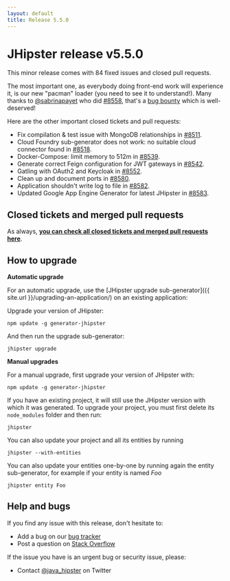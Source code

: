 ```yaml
---
layout: default
title: Release 5.5.0
---
```


JHipster release v5.5.0
==================

This minor release comes with 84 fixed issues and closed pull requests.

The most important one, as everybody doing front-end work will experience it, is our new "pacman" loader (you need to see it to understand!). Many thanks to [@sabrinapayet](https://github.com/sabrinapayet) who did [#8558](https://github.com/jhipster/generator-jhipster/pull/8558), that's a [bug bounty](http://jhipster.ddocs.cn/bug-bounties/) which is well-deserved!

Here are the other important closed tickets and pull requests:

- Fix compilation & test issue with MongoDB relationships in [#8511](https://github.com/jhipster/generator-jhipster/pull/8511).
- Cloud Foundry sub-generator does not work: no suitable cloud connector found in [#8518](https://github.com/jhipster/generator-jhipster/issues/8518).
- Docker-Compose: limit memory to 512m in [#8539](https://github.com/jhipster/generator-jhipster/pull/8539).
- Generate correct Feign configuration for JWT gateways in [#8542](https://github.com/jhipster/generator-jhipster/pull/8542).
- Gatling with OAuth2 and Keycloak in [#8552](https://github.com/jhipster/generator-jhipster/issues/8552).
- Clean up and document ports in [#8580](https://github.com/jhipster/generator-jhipster/issues/8580).
- Application shouldn't write log to file in [#8582](https://github.com/jhipster/generator-jhipster/issues/8582).
- Updated Google App Engine Generator for latest JHipster in [#8583](https://github.com/jhipster/generator-jhipster/pull/8583).

Closed tickets and merged pull requests
------------
As always, __[you can check all closed tickets and merged pull requests here](https://github.com/jhipster/generator-jhipster/issues?q=milestone%3A5.5.0+is%3Aclosed)__.

How to upgrade
------------

**Automatic upgrade**

For an automatic upgrade, use the [JHipster upgrade sub-generator]({{ site.url }}/upgrading-an-application/) on an existing application:

Upgrade your version of JHipster:

```
npm update -g generator-jhipster
```

And then run the upgrade sub-generator:

```
jhipster upgrade
```

**Manual upgrades**

For a manual upgrade, first upgrade your version of JHipster with:

```
npm update -g generator-jhipster
```

If you have an existing project, it will still use the JHipster version with which it was generated.
To upgrade your project, you must first delete its `node_modules` folder and then run:

```
jhipster
```

You can also update your project and all its entities by running

```
jhipster --with-entities
```

You can also update your entities one-by-one by running again the entity sub-generator, for example if your entity is named _Foo_

```
jhipster entity Foo
```

Help and bugs
--------------

If you find any issue with this release, don't hesitate to:

- Add a bug on our [bug tracker](https://github.com/jhipster/generator-jhipster/issues?state=open)
- Post a question on [Stack Overflow](http://stackoverflow.com/tags/jhipster/info)

If the issue you have is an urgent bug or security issue, please:

- Contact [@java_hipster](https://twitter.com/java_hipster) on Twitter
